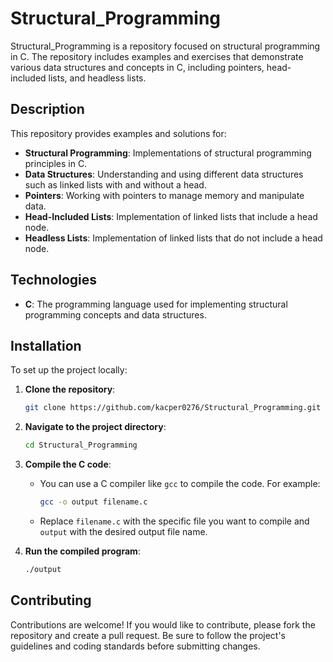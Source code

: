 # Structural_Programming

Structural_Programming is a repository focused on structural programming in C. The repository includes examples and exercises that demonstrate various data structures and concepts in C, including pointers, head-included lists, and headless lists.

## Description

This repository provides examples and solutions for:
- **Structural Programming**: Implementations of structural programming principles in C.
- **Data Structures**: Understanding and using different data structures such as linked lists with and without a head.
- **Pointers**: Working with pointers to manage memory and manipulate data.
- **Head-Included Lists**: Implementation of linked lists that include a head node.
- **Headless Lists**: Implementation of linked lists that do not include a head node.

## Technologies

- **C**: The programming language used for implementing structural programming concepts and data structures.

## Installation

To set up the project locally:

1. **Clone the repository**:
    ```bash
    git clone https://github.com/kacper0276/Structural_Programming.git
    ```

2. **Navigate to the project directory**:
    ```bash
    cd Structural_Programming
    ```

3. **Compile the C code**:
    - You can use a C compiler like `gcc` to compile the code. For example:
      ```bash
      gcc -o output filename.c
      ```
    - Replace `filename.c` with the specific file you want to compile and `output` with the desired output file name.

4. **Run the compiled program**:
    ```bash
    ./output
    ```

## Contributing

Contributions are welcome! If you would like to contribute, please fork the repository and create a pull request. Be sure to follow the project's guidelines and coding standards before submitting changes.
